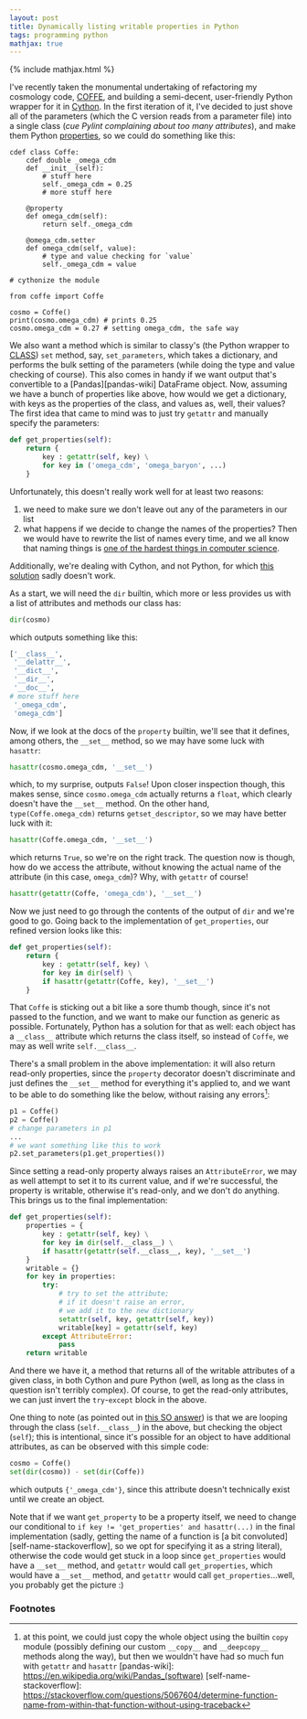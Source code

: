 ```yaml
---
layout: post
title: Dynamically listing writable properties in Python
tags: programming python
mathjax: true
---
```

{% include mathjax.html %}

I've recently taken the monumental undertaking of refactoring my cosmology code, [COFFE][coffe-github], and building a semi-decent, user-friendly Python wrapper for it in [Cython][cython-wiki].
In the first iteration of it, I've decided to just shove all of the parameters (which the C version reads from a parameter file) into a single class (_cue Pylint complaining about too many attributes_), and make them Python [properties][property], so we could do something like this:

```cython
cdef class Coffe:
    cdef double _omega_cdm
    def __init__(self):
        # stuff here
        self._omega_cdm = 0.25
        # more stuff here

    @property
    def omega_cdm(self):
        return self._omega_cdm

    @omega_cdm.setter
    def omega_cdm(self, value):
        # type and value checking for `value`
        self._omega_cdm = value

# cythonize the module

from coffe import Coffe

cosmo = Coffe()
print(cosmo.omega_cdm) # prints 0.25
cosmo.omega_cdm = 0.27 # setting omega_cdm, the safe way
```

We also want a method which is similar to classy's (the Python wrapper to [CLASS][class-github]) `set` method, say, `set_parameters`, which takes a dictionary, and performs the bulk setting of the parameters (while doing the type and value checking of course).
This also comes in handy if we want output that's convertible to a [Pandas][pandas-wiki] DataFrame object.
Now, assuming we have a bunch of properties like above, how would we get a dictionary, with keys as the properties of the class, and values as, well, their values?
The first idea that came to mind was to just try `getattr` and manually specify the parameters:

```python
def get_properties(self):
    return {
        key : getattr(self, key) \
        for key in ('omega_cdm', 'omega_baryon', ...)
    }
```
Unfortunately, this doesn't really work well for at least two reasons:

1. we need to make sure we don't leave out any of the parameters in our list
2. what happens if we decide to change the names of the properties? Then we would have to rewrite the list of names every time, and we all know that naming things is [one of the hardest things in computer science][naming-things].

Additionally, we're dealing with Cython, and not Python, for which [this solution][python-get-properties] sadly doesn't work.

As a start, we will need the `dir` builtin, which more or less provides us with a list of attributes and methods our class has:

```python
dir(cosmo)
```

which outputs something like this:

```python
['__class__',
 '__delattr__',
 '__dict__',
 '__dir__',
 '__doc__',
# more stuff here
 '_omega_cdm',
 'omega_cdm']
```

Now, if we look at the docs of the `property` builtin, we'll see that it defines, among others, the `__set__` method, so we may have some luck with `hasattr`:

```python
hasattr(cosmo.omega_cdm, '__set__')
```

which, to my surprise, outputs `False`!
Upon closer inspection though, this makes sense, since `cosmo.omega_cdm` actually returns a `float`, which clearly doesn't have the `__set__` method.
On the other hand, `type(Coffe.omega_cdm)` returns `getset_descriptor`, so we may have better luck with it:

```python
hasattr(Coffe.omega_cdm, '__set__')
```

which returns `True`, so we're on the right track.
The question now is though, how do we access the attribute, without knowing the actual name of the attribute (in this case, `omega_cdm`)?
Why, with `getattr` of course!

```python
hasattr(getattr(Coffe, 'omega_cdm'), '__set__')
```

Now we just need to go through the contents of the output of `dir` and we're good to go.
Going back to the implementation of `get_properties`, our refined version looks like this:

```python
def get_properties(self):
    return {
        key : getattr(self, key) \
        for key in dir(self) \
        if hasattr(getattr(Coffe, key), '__set__')
    }
```

That `Coffe` is sticking out a bit like a sore thumb though, since it's not passed to the function, and we want to make our function as generic as possible.
Fortunately, Python has a solution for that as well: each object has a `__class__` attribute which returns the class itself, so instead of `Coffe`, we may as well write `self.__class__`.

There's a small problem in the above implementation: it will also return read-only properties, since the `property` decorator doesn't discriminate and just defines the `__set__` method for everything it's applied to, and we want to be able to do something like the below, without raising any errors[^prototype]:

```python
p1 = Coffe()
p2 = Coffe()
# change parameters in p1
...
# we want something like this to work
p2.set_parameters(p1.get_properties())
```

Since setting a read-only property always raises an `AttributeError`, we may as well attempt to set it to its current value, and if we're successful, the property is writable, otherwise it's read-only, and we don't do anything.
This brings us to the final implementation:

```python
def get_properties(self):
    properties = {
        key : getattr(self, key) \
        for key in dir(self.__class__) \
        if hasattr(getattr(self.__class__, key), '__set__')
    }
    writable = {}
    for key in properties:
        try:
            # try to set the attribute;
            # if it doesn't raise an error,
            # we add it to the new dictionary
            setattr(self, key, getattr(self, key))
            writable[key] = getattr(self, key)
        except AttributeError:
            pass
    return writable
```

And there we have it, a method that returns all of the writable attributes of a given class, in both Cython and pure Python (well, as long as the class in question isn't terribly complex).
Of course, to get the read-only attributes, we can just invert the `try`-`except` block in the above.

One thing to note (as pointed out in [this SO answer][dir-stackoverflow]) is that we are looping through the class (`self.__class__`) in the above, but checking the object (`self`);
this is intentional, since it's possible for an object to have additional attributes, as can be observed with this simple code:

```python
cosmo = Coffe()
set(dir(cosmo)) - set(dir(Coffe))
```

which outputs `{'_omega_cdm'}`, since this attribute doesn't technically exist until we create an object.

Note that if we want `get_property` to be a property itself, we need to change our conditional to `if key != 'get_properties' and hasattr(...)` in the final implementation (sadly, getting the name of a function is [a bit convoluted][self-name-stackoverflow], so we opt for specifying it as a string literal), otherwise the code would get stuck in a loop since `get_properties` would have a `__set__` method, and `getattr` would call `get_properties`, which would have a `__set__` method, and `getattr` would call `get_properties`...well, you probably get the picture :)


### Footnotes

[coffe-github]: https://github.com/JCGoran/coffe
[cython-wiki]: https://en.wikipedia.org/wiki/Cython
[property]: https://docs.python.org/3/library/functions.html#property
[class-github]: https://github.com/lesgourg/class_public
[python-get-properties]: https://stackoverflow.com/questions/17735520/determine-if-given-class-attribute-is-a-property-or-not-python-object
[naming-things]: https://martinfowler.com/bliki/TwoHardThings.html
[dir-stackoverflow]: https://stackoverflow.com/a/9693182
[^prototype]: at this point, we could just copy the whole object using the builtin `copy` module (possibly defining our custom `__copy__` and `__deepcopy__` methods along the way), but then we wouldn't have had so much fun with `getattr` and `hasattr`
[pandas-wiki]: https://en.wikipedia.org/wiki/Pandas_(software)
[self-name-stackoverflow]: https://stackoverflow.com/questions/5067604/determine-function-name-from-within-that-function-without-using-traceback
